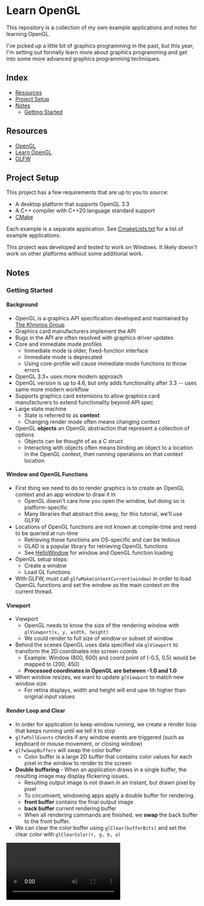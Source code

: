 # Learn OpenGL

This repository is a collection of my own example applications and notes for learning OpenGL.

I've picked up a little bit of graphics programming in the past, but this year, I'm setting out formally learn more about graphics programming and get into some more advanced graphics programming techniques.

## Index

- [Resources](#resources)
- [Project Setup](#project-setup)
- [Notes](#notes)
  - [Getting Started](#getting-started)

## Resources

- [OpenGL](https://www.opengl.org/)
- [Learn OpenGL](https://learnopengl.com/)
- [GLFW](https://www.glfw.org/documentation.html)

## Project Setup

This project has a few requirements that are up to you to source:

- A desktop platform that supports OpenGL 3.3
- A C++ compiler with C++20 language standard support
- [CMake](https://cmake.org/)

Each example is a separate application. See [CmakeLists.txt](./CMakeLists.txt) for a list of example applications.

This project was developed and tested to work on Windows. It likely doesn't work on other platforms without some additional work.

## Notes

### Getting Started

#### Background

- OpenGL is a graphics API specification developed and maintained by [The Khronos Group](https://www.khronos.org/)
- Graphics card manufacturers implement the API
- Bugs in the API are often resolved with graphics driver updates
- Core and immediate mode profiles
  - Immediate mode is older, fixed-function interface
  - Immediate mode is deprecated
  - Using core-profile will cause immediate mode functions to throw errors
- OpenGL 3.3+ uses more modern approach
- OpenGL version is up to 4.6, but only adds functionality after 3.3 -- uses same more modern workflow
- Supports graphics card extensions to allow graphics card manufacturers to extend functionality beyond API spec
- Large state machine
  - State is referred to as **context**
  - Changing render mode often means changing context
- OpenGL **objects** an OpenGL abstraction that represent a collection of options
  - Objects can be thought of as a C struct
  - Interacting with objects often means binding an object to a location in the OpenGL context, then running operations on that context location

#### Window and OpenGL Functions

- First thing we need to do to render graphics is to create an OpenGL context and an app window to draw it in
  - OpenGL doesn't care how you open the window, but doing so is platform-specific
  - Many libraries that abstract this away, for this tutorial, we'll use GLFW
- Locations of OpenGL functions are not known at compile-time and need to be queried at run-time
  - Retrieving these functions are OS-specific and can be tedious
  - GLAD is a popular library for retrieving OpenGL functions
  - See [HelloWindow](./Source/Example/2_HelloWindow/Main.cpp) for window and OpenGL function loading
- OpenGL setup steps:
  - Create a window
  - Load GL functions
- With GLFW, must call `glfwMakeContextCurrent(window)` in order to load OpenGL functions and set the window as the main context on the current thread.

#### Viewport

- Viewport
  - OpenGL needs to know the size of the rendering window with `glViewport(x, y, width, height)`
  - We could render to full size of window or subset of window
- Behind the scenes OpenGL uses data specified via `glViewport` to transform the 2D coordinates into screen coords
  - Example: Window (800, 600) and coord point of (-0.5, 0.5) would be mapped to (200, 450)
  - **Processed coordinates in OpenGL are between -1.0 and 1.0**
- When window resizes, we want to update `glViewport` to match new window size
  - For retina displays, width and height will end upw tih higher than original input values

#### Render Loop and Clear

- In order for application to keep window running, we create a render loop that keeps running until we tell it to stop
- `glfwPollEvents` checks if any window events are triggered (such as keyboard or mouse movement, or closing window)
- `glfwSwapBuffers` will swap the color buffer
  - Color buffer is a large 2D buffer that contains color values for each pixel in the window to render to the screen
- **Double buffering** - When an application draws in a single buffer, the resulting image may display flickering issues.
  - Resulting output image is not drawn in an instant, but drawn pixel by pixel
  - To circumvent, windowing apps apply a double buffer for rendering.
  - **front buffer** contains the final output image
  - **back buffer** current rendering buffer
  - When all rendering commands are finished, we **swap** the back buffer to the front buffer.
- We can clear the color buffer using `glClear(bufferBits)` and set the clear color with `glClearColor(r, g, b, a)`

![Clear with color wheel](./Asset/clear-wheel.mp4)

